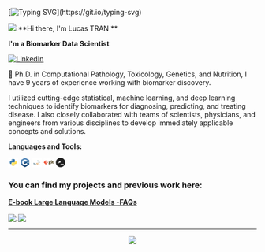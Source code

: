 
[![Typing SVG](https://readme-typing-svg.herokuapp.com?font=Courier+new&color=%23808080&size=40&width=800&duration=6969&lines=Welcome+to+my+profile!)](https://git.io/typing-svg)

<img src="https://raw.githubusercontent.com/iampavangandhi/iampavangandhi/master/gifs/Hi.gif" width="30px"> **Hi there, I'm Lucas TRAN **
<!-- ### Hi there. I am Sakil Ansari👋-->

 **I'm a Biomarker Data Scientist**


[![LinkedIn](linkedin1.JPG)](https://www.linkedin.com/in/lucas-t-b9836283/)


🚀 Ph.D. in Computational Pathology, Toxicology, Genetics, and Nutrition, I have 9 years of experience working with biomarker discovery.

I utilized cutting-edge statistical, machine learning, and deep learning techniques to identify biomarkers for diagnosing, predicting, and treating disease. I also closely collaborated with teams of scientists, physicians, and engineers from various disciplines to develop immediately applicable concepts and solutions.

**Languages and Tools:**


<code><img height="20" src="https://raw.githubusercontent.com/github/explore/80688e429a7d4ef2fca1e82350fe8e3517d3494d/topics/python/python.png"></code>
<code><img height="20" src="https://raw.githubusercontent.com/github/explore/80688e429a7d4ef2fca1e82350fe8e3517d3494d/topics/cpp/cpp.png"></code>
<code><img height="20" src="https://raw.githubusercontent.com/github/explore/80688e429a7d4ef2fca1e82350fe8e3517d3494d/topics/mysql/mysql.png"></code>
<code><img height="20" src="https://raw.githubusercontent.com/github/explore/80688e429a7d4ef2fca1e82350fe8e3517d3494d/topics/git/git.png"></code>
<code><img height="20" src="https://raw.githubusercontent.com/github/explore/80688e429a7d4ef2fca1e82350fe8e3517d3494d/topics/terminal/terminal.png"></code>




### You can find my projects and previous work here:
[**E-book Large Language Models -FAQs**](https://bookdown.org/tranhungydhcm/mybook/)






<a href="https://github.com/vanhungtran/github-readme-stats">
  <img height=200 align="center" src="https://github-readme-stats.vercel.app/api?username=vanhungtran&show_icons=true&theme=radical" />
</a>
<a href="https://github.com/vanhungtran/github-readme-stats">
  <img height=200 align="center" src="https://github-readme-stats.vercel.app/api/top-langs/?username=vanhungtran&hide_progress=False" />
</a>

------------
  <div align="center">
        <a href="https://git.io/streak-stats" >
            <img src="https://streak-stats.demolab.com/?user=vanhungtran&theme=dark"  />
        </a>
    </div>
<!-- ![Top Langs](https://github-readme-stats.vercel.app/api/top-langs/?username=Sakil786&hide_progress=False) -->
